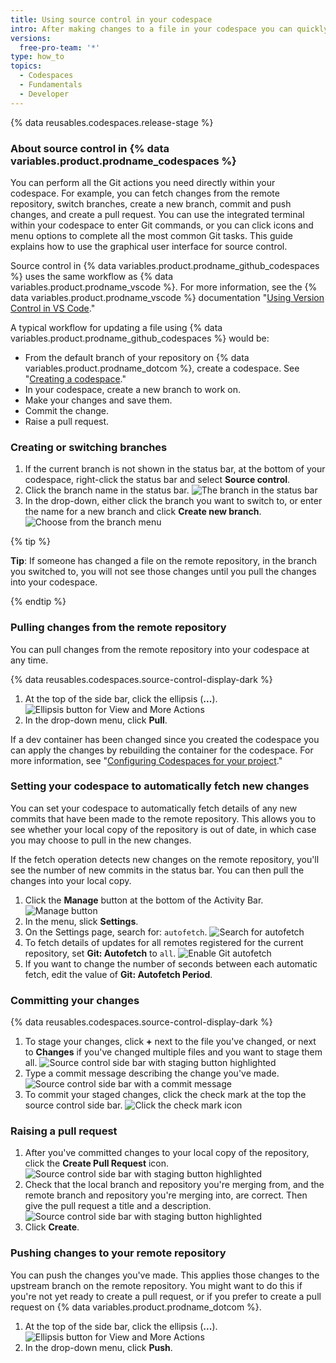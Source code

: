 ```yaml
---
title: Using source control in your codespace
intro: After making changes to a file in your codespace you can quickly commit the changes and push your update to the remote repository.
versions:
  free-pro-team: '*'
type: how_to
topics:
  - Codespaces
  - Fundamentals
  - Developer
---
```


{% data reusables.codespaces.release-stage %}

### About source control in {% data variables.product.prodname_codespaces %}

You can perform all the Git actions you need directly within your codespace. For example, you can fetch changes from the remote repository, switch branches, create a new branch, commit and push changes, and create a pull request. You can use the integrated terminal within your codespace to enter Git commands, or you can click icons and menu options to complete all the most common Git tasks. This guide explains how to use the graphical user interface for source control.

Source control in {% data variables.product.prodname_github_codespaces %} uses the same workflow as {% data variables.product.prodname_vscode %}. For more information, see the {% data variables.product.prodname_vscode %} documentation "[Using Version Control in VS Code](https://code.visualstudio.com/docs/editor/versioncontrol#_git-support)."

A typical workflow for updating a file using {% data variables.product.prodname_github_codespaces %} would be:

* From the default branch of your repository on {% data variables.product.prodname_dotcom %}, create a codespace. See "[Creating a codespace](/codespaces/developing-in-codespaces/creating-a-codespace)."
* In your codespace, create a new branch to work on.
* Make your changes and save them.
* Commit the change.
* Raise a pull request.

### Creating or switching branches

1. If the current branch is not shown in the status bar, at the bottom of your codespace, right-click the status bar and select **Source control**.
1. Click the branch name in the status bar. ![The branch in the status bar](/assets/images/help/codespaces/branch-in-status-bar.png)
1. In the drop-down, either click the branch you want to switch to, or enter the name for a new branch and click **Create new branch**. ![Choose from the branch menu](/assets/images/help/codespaces/create-new-branch.png)

{% tip %}

**Tip**: If someone has changed a file on the remote repository, in the branch you switched to, you will not see those changes until you pull the changes into your codespace.

{% endtip %}

### Pulling changes from the remote repository

You can pull changes from the remote repository into your codespace at any time.

{% data reusables.codespaces.source-control-display-dark %}
1. At the top of the side bar, click the ellipsis (**...**). ![Ellipsis button for View and More Actions](/assets/images/help/codespaces/source-control-ellipsis-button.png)
1. In the drop-down menu, click **Pull**.

If a dev container has been changed since you created the codespace you can apply the changes by rebuilding the container for the codespace. For more information, see "[Configuring Codespaces for your project](/codespaces/setting-up-your-codespace/configuring-codespaces-for-your-project#applying-changes-to-your-configuration)."

### Setting your codespace to automatically fetch new changes

You can set your codespace to automatically fetch details of any new commits that have been made to the remote repository. This allows you to see whether your local copy of the repository is out of date, in which case you may choose to pull in the new changes.

If the fetch operation detects new changes on the remote repository, you'll see the number of new commits in the status bar. You can then pull the changes into your local copy.

1. Click the **Manage** button at the bottom of the Activity Bar. ![Manage button](/assets/images/help/codespaces/manage-button.png)
1. In the menu, slick **Settings**.
1. On the Settings page, search for: `autofetch`. ![Search for autofetch](/assets/images/help/codespaces/autofetch-search.png)
1. To fetch details of updates for all remotes registered for the current repository, set **Git: Autofetch** to `all`. ![Enable Git autofetch](/assets/images/help/codespaces/autofetch-all.png)
1. If you want to change the number of seconds between each automatic fetch, edit the value of **Git: Autofetch Period**.

### Committing your changes

{% data reusables.codespaces.source-control-display-dark %}
1. To stage your changes, click  **+** next to the file you've changed, or next to **Changes** if you've changed multiple files and you want to stage them all. ![Source control side bar with staging button highlighted](/assets/images/help/codespaces/codespaces-commit-stage.png)
1. Type a commit message describing the change you've made. ![Source control side bar with a commit message](/assets/images/help/codespaces/codespaces-commit-commit-message.png)
1. To commit your staged changes, click the check mark at the top the source control side bar. ![Click the check mark icon](/assets/images/help/codespaces/codespaces-commit-checkmark-icon.png)

### Raising a pull request

1. After you've committed changes to your local copy of the repository, click the **Create Pull Request** icon. ![Source control side bar with staging button highlighted](/assets/images/help/codespaces/codespaces-commit-pr-button.png)
1. Check that the local branch and repository you're merging from, and the remote branch and repository you're merging into, are correct. Then give the pull request a title and a description. ![Source control side bar with staging button highlighted](/assets/images/help/codespaces/codespaces-commit-pr.png)
1. Click **Create**.

### Pushing changes to your remote repository

You can push the changes you've made. This applies those changes to the upstream branch on the remote repository. You might want to do this if you're not yet ready to create a pull request, or if you prefer to create a pull request on {% data variables.product.prodname_dotcom %}.

1. At the top of the side bar, click the ellipsis (**...**). ![Ellipsis button for View and More Actions](/assets/images/help/codespaces/source-control-ellipsis-button-nochanges.png)
1. In the drop-down menu, click **Push**.
